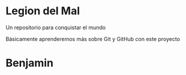 # Legion del Mal
Un repositorio para conquistar el mundo

Básicamente aprenderemos más sobre Git y GitHub con este proyecto


# Benjamin



